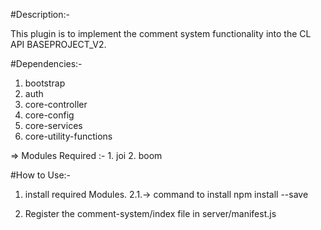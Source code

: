 #Description:-

This plugin is to implement the comment system functionality into the CL API BASEPROJECT_V2.

#Dependencies:-
   1. bootstrap
   2. auth
   3. core-controller
   4. core-config
   5. core-services
   6. core-utility-functions

 => Modules Required :-
    1. joi
    2. boom

#How to Use:-

1. install required Modules.
   2.1.-> command to install
          npm install <module-name> --save

2. Register the comment-system/index file in server/manifest.js
